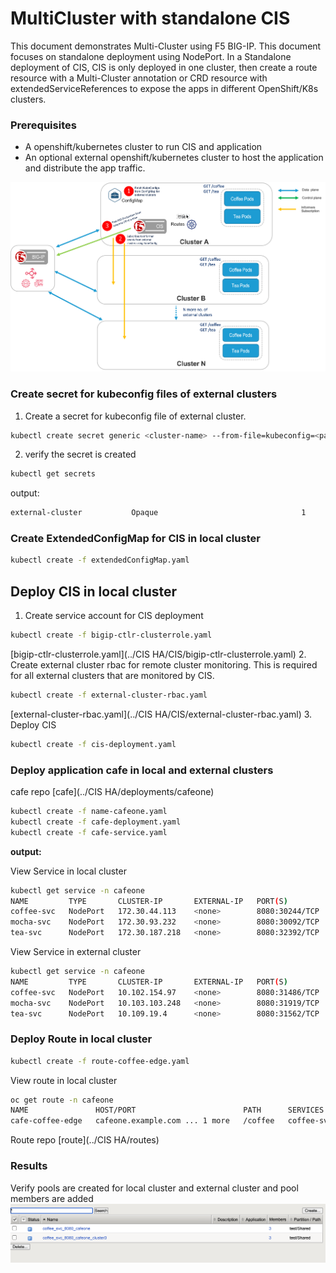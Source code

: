 # MultiCluster with standalone CIS
This document demonstrates Multi-Cluster using F5 BIG-IP. This document focuses on standalone deployment using NodePort.
In a Standalone deployment of CIS, CIS is only deployed in one cluster, then create a route resource with a Multi-Cluster annotation or CRD resource with extendedServiceReferences to expose the apps in different OpenShift/K8s clusters.

### Prerequisites

* A openshift/kubernetes cluster to run CIS and application
* An optional external openshift/kubernetes cluster to host the application and distribute the app traffic.

![MultiCluster with Standalone CIS](standaloneMultiCluster.png)

### Create secret for kubeconfig files of external clusters

1. Create a secret for kubeconfig file of external cluster.
```bash
kubectl create secret generic <cluster-name> --from-file=kubeconfig=<path-to-kubeconfig-file>
``` 
2. verify the secret is created
```bash
kubectl get secrets
```
output:
```bash
external-cluster           Opaque                                1      53s
```
### Create ExtendedConfigMap for CIS in local cluster
```bash
kubectl create -f extendedConfigMap.yaml
```
## Deploy CIS in local cluster
1. Create service account for CIS deployment
```bash
kubectl create -f bigip-ctlr-clusterrole.yaml
```
[bigip-ctlr-clusterrole.yaml](../CIS HA/CIS/bigip-ctlr-clusterrole.yaml)
2. Create external cluster rbac for remote cluster monitoring. This is required for all external clusters that are monitored by CIS.
```bash
kubectl create -f external-cluster-rbac.yaml
```
[external-cluster-rbac.yaml](../CIS HA/CIS/external-cluster-rbac.yaml)
3. Deploy CIS
```bash
kubectl create -f cis-deployment.yaml
```
### Deploy application cafe in local and external clusters
cafe repo [cafe](../CIS HA/deployments/cafeone)
```bash
kubectl create -f name-cafeone.yaml
kubectl create -f cafe-deployment.yaml
kubectl create -f cafe-service.yaml
```
**output:**

View Service in local cluster
```bash
kubectl get service -n cafeone
NAME         TYPE       CLUSTER-IP       EXTERNAL-IP   PORT(S)          AGE
coffee-svc   NodePort   172.30.44.113    <none>        8080:30244/TCP   2m18s
mocha-svc    NodePort   172.30.93.232    <none>        8080:30092/TCP   2m18s
tea-svc      NodePort   172.30.187.218   <none>        8080:32392/TCP   2m18s
```
View Service in external cluster
```bash
kubectl get service -n cafeone
NAME         TYPE       CLUSTER-IP       EXTERNAL-IP   PORT(S)          AGE
coffee-svc   NodePort   10.102.154.97    <none>        8080:31486/TCP   3m40s
mocha-svc    NodePort   10.103.103.248   <none>        8080:31919/TCP   3m40s
tea-svc      NodePort   10.109.19.4      <none>        8080:31562/TCP   3m40s
```
### Deploy Route in local cluster
```bash
kubectl create -f route-coffee-edge.yaml
```
View route in local cluster
```bash
oc get route -n cafeone
NAME               HOST/PORT                        PATH      SERVICES     PORT   TERMINATION   WILDCARD
cafe-coffee-edge   cafeone.example.com ... 1 more   /coffee   coffee-svc   8080                 None
```
Route repo [route](../CIS HA/routes)

### Results
Verify pools are created for local cluster and external cluster and pool members are added
![BIG-IP results](standalone-pools.png)
